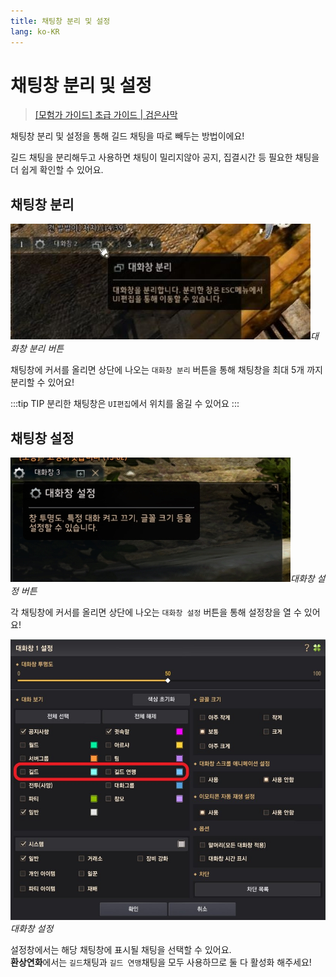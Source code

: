 ```yaml
---
title: 채팅창 분리 및 설정
lang: ko-KR
---
```

# 채팅창 분리 및 설정
> [[모험가 가이드] 초급 가이드 | 검은사막](https://www.kr.playblackdesert.com/ko-KR/Wiki?wikiNo=6)

채팅창 분리 및 설정을 통해 길드 채팅을 따로 빼두는 방법이에요!

길드 채팅을 분리해두고 사용하면 채팅이 밀리지않아 공지, 집결시간 등 필요한 채팅을 더 쉽게 확인할 수 있어요.

## 채팅창 분리
![분리버튼](./chat-box-split-button.jpg)*대화창 분리 버튼*

채팅창에 커서를 올리면 상단에 나오는 `대화창 분리` 버튼을 통해 채팅창을 최대 5개 까지 분리할 수 있어요!

:::tip TIP
분리한 채팅창은 `UI편집`에서 위치를 옮길 수 있어요
:::

## 채팅창 설정
![설정버튼](./chat-box-setting-button.jpg)*대화창 설정 버튼*

각 채팅창에 커서를 올리면 상단에 나오는 `대화창 설정` 버튼을 통해 설정창을 열 수 있어요!

![채팅설정](./chat-box-settings.jpg)*대화창 설정*

설정창에서는 해당 채팅창에 표시될 채팅을 선택할 수 있어요.\
**환상연화**에서는 `길드`채팅과 `길드 연맹`채팅을 모두 사용하므로 둘 다 활성화 해주세요!
